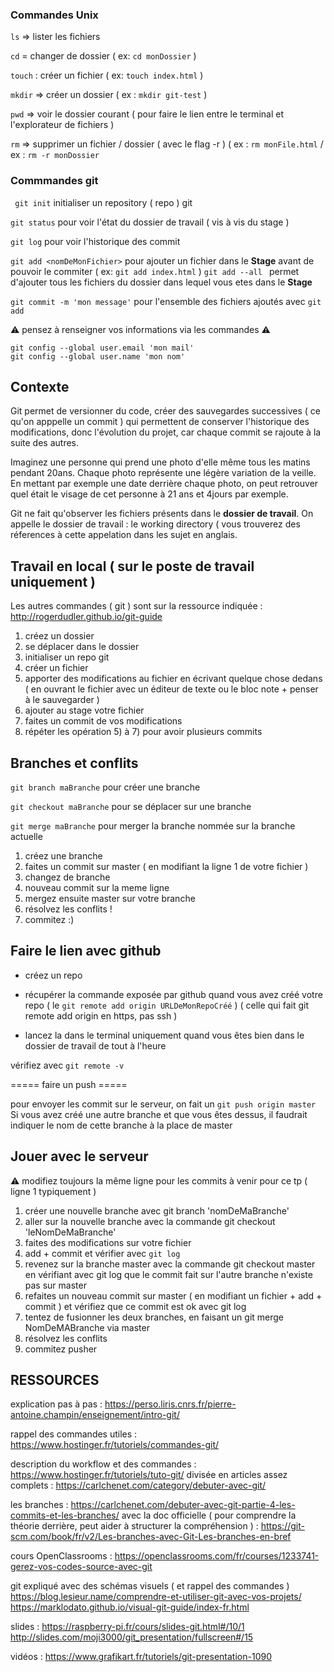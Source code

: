  ### Commandes Unix
```ls``` => lister les fichiers 

```cd``` = changer de dossier ( ex: ```cd monDossier``` ) 

```touch``` : créer un fichier  ( ex: ```touch index.html``` ) 

```mkdir``` => créer un dossier ( ex : ```mkdir git-test``` )

```pwd``` => voir le dossier courant ( pour faire le lien entre le terminal et l'explorateur de fichiers )

```rm``` => supprimer un fichier / dossier ( avec le flag -r ) 
( ex : ```rm monFile.html``` / ex : ```rm -r monDossier```

### Commmandes git

``` git init``` initialiser un repository ( repo ) git

```git status``` pour voir l'état du dossier de travail ( vis à vis du stage )

```git log``` pour voir l'historique des commit

```git add <nomDeMonFichier>``` pour ajouter un fichier dans le **Stage** avant de pouvoir le commiter ( ex: ```git add index.html``` ) 
```git add --all ``` permet d'ajouter tous les fichiers du dossier dans lequel vous etes dans le **Stage**

```git commit -m 'mon message'``` pour l'ensemble des fichiers ajoutés avec ```git add```


:warning: pensez à renseigner vos informations via les commandes :warning: 
    
    git config --global user.email 'mon mail'
    git config --global user.name 'mon nom'
    
 Contexte
 ------
 
 Git permet de versionner du code, créer des sauvegardes successives ( ce qu'on apppelle un commit ) qui permettent de conserver l'historique des modifications, donc l'évolution du projet, car chaque commit se rajoute à la suite des autres.
 
 Imaginez une personne qui prend une photo d'elle même tous les matins pendant 20ans.
 Chaque photo représente une légère variation de la veille.
 En mettant par exemple une date derrière chaque photo, on peut retrouver quel était le visage de cet personne à 21 ans et 4jours par exemple.
 
 Git ne fait qu'observer les fichiers présents dans le **dossier de travail**. On appelle le dossier de travail : le working directory ( vous trouverez des réferences à cette appelation dans les sujet en anglais.

    
 Travail en local ( sur le poste de travail uniquement )
 ----

Les autres commandes ( git ) sont sur la ressource indiquée : http://rogerdudler.github.io/git-guide

1) créez un dossier 
2) se déplacer dans le dossier
3) initialiser un repo git
4) créer un fichier 
5) apporter des modifications au fichier en écrivant quelque chose dedans ( en ouvrant le fichier avec un éditeur de texte ou le bloc note + penser à le sauvegarder )
6) ajouter au stage votre fichier 
7) faites un commit de vos modifications
8) répéter les opération 5) à 7) pour avoir plusieurs commits 

Branches et conflits 
------

```git branch maBranche``` pour créer une branche

```git checkout maBranche``` pour se déplacer sur une branche

```git merge maBranche```  pour merger la branche nommée sur la branche actuelle

1) créez une branche
2) faites un commit sur master ( en modifiant la ligne 1 de votre fichier )
3) changez de branche 
4) nouveau commit sur la meme ligne 
5) mergez ensuite master sur votre branche
6) résolvez les conflits !
7) commitez :)




Faire le lien avec github 
------

- créez un repo
- récupérer la commande exposée par github quand vous avez créé votre repo ( le ```git remote add origin URLDeMonRepoCréé``` )
( celle qui fait git remote add origin en https, pas ssh )

- lancez la dans le terminal uniquement quand vous êtes bien dans le dossier de travail de tout à l'heure

vérifiez avec ```git remote -v```


===== faire un push =====

pour envoyer les commit sur le serveur, on fait un ```git push origin master```
Si vous avez créé une autre branche et que vous êtes dessus, il faudrait indiquer le nom de cette branche à la place de master



Jouer avec le serveur
-------

:warning: modifiez toujours la même ligne pour les commits à venir pour ce tp ( ligne 1 typiquement )

1) créer une nouvelle branche avec 
git branch 'nomDeMaBranche'
2) aller sur la nouvelle branche avec la commande git checkout 'leNomDeMaBranche'
3) faites des modifications sur votre fichier
4) add + commit et vérifier avec ```git log```
5) revenez sur la branche master avec  la commande git checkout master en vérifiant avec git log que le commit fait sur l'autre branche n'existe pas sur master
6) refaites un nouveau commit sur master ( en modifiant un fichier + add + commit ) et vérifiez que ce commit est ok avec git log
7) tentez de fusionner les deux branches, en faisant un git merge NomDeMABranche via master
8) résolvez les conflits 
9) commitez pusher


RESSOURCES 
------

explication pas à pas :
https://perso.liris.cnrs.fr/pierre-antoine.champin/enseignement/intro-git/

rappel des commandes utiles : 
https://www.hostinger.fr/tutoriels/commandes-git/

description du workflow et des commandes :
https://www.hostinger.fr/tutoriels/tuto-git/
divisée en articles assez complets : https://carlchenet.com/category/debuter-avec-git/

les branches :
https://carlchenet.com/debuter-avec-git-partie-4-les-commits-et-les-branches/
avec la doc officielle ( pour comprendre la théorie derrière, peut aider à structurer la compréhension ) : https://git-scm.com/book/fr/v2/Les-branches-avec-Git-Les-branches-en-bref

cours OpenClassrooms :
https://openclassrooms.com/fr/courses/1233741-gerez-vos-codes-source-avec-git

git expliqué avec des schémas visuels ( et rappel des commandes )
https://blog.lesieur.name/comprendre-et-utiliser-git-avec-vos-projets/
https://marklodato.github.io/visual-git-guide/index-fr.html


slides :
https://raspberry-pi.fr/cours/slides-git.html#/10/1
http://slides.com/moji3000/git_presentation/fullscreen#/15

vidéos :
https://www.grafikart.fr/tutoriels/git-presentation-1090
